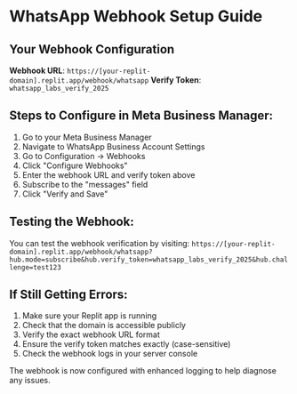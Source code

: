 # WhatsApp Webhook Setup Guide

## Your Webhook Configuration

**Webhook URL**: `https://[your-replit-domain].replit.app/webhook/whatsapp`
**Verify Token**: `whatsapp_labs_verify_2025`

## Steps to Configure in Meta Business Manager:

1. Go to your Meta Business Manager
2. Navigate to WhatsApp Business Account Settings
3. Go to Configuration → Webhooks
4. Click "Configure Webhooks"
5. Enter the webhook URL and verify token above
6. Subscribe to the "messages" field
7. Click "Verify and Save"

## Testing the Webhook:

You can test the webhook verification by visiting:
`https://[your-replit-domain].replit.app/webhook/whatsapp?hub.mode=subscribe&hub.verify_token=whatsapp_labs_verify_2025&hub.challenge=test123`

## If Still Getting Errors:

1. Make sure your Replit app is running
2. Check that the domain is accessible publicly
3. Verify the exact webhook URL format
4. Ensure the verify token matches exactly (case-sensitive)
5. Check the webhook logs in your server console

The webhook is now configured with enhanced logging to help diagnose any issues.